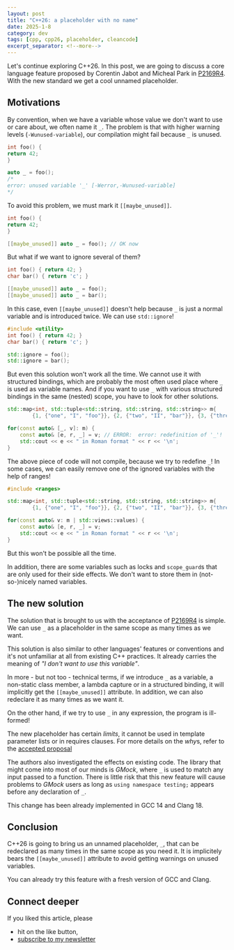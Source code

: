 ```yaml
---
layout: post
title: "C++26: a placeholder with no name"
date: 2025-1-8
category: dev
tags: [cpp, cpp26, placeholder, cleancode]
excerpt_separator: <!--more-->
---
```

Let's continue exploring C++26. In this post, we are going to discuss a core language feature proposed by Corentin Jabot and Micheal Park in [P2169R4](https://www.open-std.org/jtc1/sc22/wg21/docs/papers/2023/p2169r4.pdf). With the new standard we get a cool unnamed placeholder.

## Motivations

By convention, when we have a variable whose value we don't want to use or care about, we often name it `_`. The problem is that with higher warning levels (`-Wunused-variable`), our compilation might fail because `_` is unused.

```cpp
int foo() {
return 42;
}

auto _ = foo();
/*
error: unused variable '_' [-Werror,-Wunused-variable]
*/
```

To avoid this problem, we must mark it `[[maybe_unused]]`.

```cpp
int foo() {
return 42;
}

[[maybe_unused]] auto _ = foo(); // OK now
``` 

But what if we want to ignore several of them?

```cpp
int foo() { return 42; }
char bar() { return 'c'; }

[[maybe_unused]] auto _ = foo();
[[maybe_unused]] auto _ = bar();
```

In this case, even `[[maybe_unused]]` doesn't help because `_` is just a normal variable and is introduced twice. We can use `std::ignore`!

```cpp
#include <utility>
int foo() { return 42; }
char bar() { return 'c'; }

std::ignore = foo();
std::ignore = bar();
```

But even this solution won't work all the time. We cannot use it with structured bindings, which are probably the most often used place where `_` is used as variable names. And if you want to use `_` with various structured bindings in the same (nested) scope, you have to look for other solutions.

```cpp
std::map<int, std::tuple<std::string, std::string, std::string>> m{
        {1, {"one", "I", "foo"}}, {2, {"two", "II", "bar"}}, {3, {"three", "III", "baz"}}};

for(const auto& [_, v]: m) {
    const auto& [e, r, _] = v; // ERROR:  error: redefinition of '_'!
    std::cout << e << " in Roman format " << r << '\n';
}
```

The above piece of code will not compile, because we try to redefine `_`! In some cases, we can easily remove one of the ignored variables with the help of ranges!

```cpp
#include <ranges>

std::map<int, std::tuple<std::string, std::string, std::string>> m{
        {1, {"one", "I", "foo"}}, {2, {"two", "II", "bar"}}, {3, {"three", "III", "baz"}}};

for(const auto& v: m | std::views::values) {
    const auto& [e, r, _] = v;
    std::cout << e << " in Roman format " << r << '\n';
}
```

But this won't be possible all the time.

In addition, there are some variables such as locks and `scope_guard`s that are only used for their side effects. We don't want to store them in (not-so-)nicely named variables.

## The new solution

The solution that is brought to us with the acceptance of [P2169R4](https://www.open-std.org/jtc1/sc22/wg21/docs/papers/2023/p2169r4.pdf) is simple. We can use `_` as a placeholder in the same scope as many times as we want.

This solution is also similar to other languages' features or conventions and it's not unfamiliar at all from existing C++ practices. It already carries the meaning of _"I don't want to use this variable"_.

In more - but not too - technical terms, if we introduce `_` as a variable, a non-static class member, a lambda capture or in a structured binding, it will implicitly get the `[[maybe_unused]]` attribute. In addition, we can also redeclare it as many times as we want it.

On the other hand, if we try to use `_` in any expression, the program is ill-formed!

The new placeholder has certain _limits_, it cannot be used in template parameter lists or in requires clauses. For more details on the *why*s, refer to the [accepted proposal](https://www.open-std.org/jtc1/sc22/wg21/docs/papers/2023/p2169r4.pdf)  

The authors also investigated the effects on existing code. The library that might come into most of our minds is *GMock*, where `_` is used to match any input passed to a function. There is little risk that this new feature will cause problems to *GMock* users as long as `using namespace testing;` appears before any declaration of `_`.

This change has been already implemented in GCC 14 and Clang 18.

## Conclusion

C++26 is going to bring us an unnamed placeholder, `_`, that can be redeclared as many times in the same scope as you need it. It is implicitely bears the `[[maybe_unused]]` attribute to avoid getting warnings on unused variables.

You can already try this feature with a fresh version of GCC and Clang. 

## Connect deeper

If you liked this article, please 
- hit on the like button,  
- [subscribe to my newsletter](http://eepurl.com/gvcv1j)

